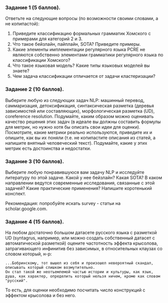### Задание 1 (5 баллов).

Ответьте на следующие вопросы (по возможности своими словами, а не копипастой):

1. Приведите классификацию формальных грамматик Хомского с примерами для категорий 2 и 3.
2. Что такое бейзлайн, пайплайн, SOTA? Приведите примеры. 
3. Какие элементы имплементации регулярного языка PCRE не являются собственно элементами грамматики регулярного языка по классификации Хомского?
4. Что такое языковая модель? Какие типы языковых моделей вы знаете?
5. Чем задача классификации отличается от задачи кластеризации?

### Задание 2 (10 баллов). 

Выберите любую из следующих задач NLP: машинный перевод, саммаризация, детоксификация, синтаксическая разметка (деревья зависимостей или составляющих), морфологическая разметка (UD), coreference resolution. Подумайте, каким образом можно оценивать качество решения этих задач (в идеале вы должны составить формулы для метрик, но нужно хотя бы описать свои идеи для оценки). Посмотрите, какие метрики реально используются, приведите их и опишите, как вы их поняли (т.е. не копипастите описания из статей, а напишите внятный человеческий текст). Подумайте, какие у этих метрик есть достоинства и недостатки. 

### Задание 3 (10 баллов). 

Выберите любую понравившуюся вам задачу NLP и исследуйте литературу по этой задаче. Какой у нее бейзлайн? Какая SOTA? В каком направлении ведутся современные исследования, связанные с этой задачей? Какие практические применения? Напишите коротенький конспект. 

Рекомендация: попробуйте искать survey - статьи на scholar.google.com.

### Задание 4 (15 баллов). 

На любом достаточно большом датасете русского языка с разметкой UD (syntagrus, например, или можно создать собственный датасет с автоматической разметкой) оцените частотность эффекта крысолова, затрагивающего инфинитив без зависимых, в относительных клаузах со словом который, н-р: 

```
...Бобринскому, тот вышел из себя и произошел невероятный скандал, описывать который слишком возмутительно.
Он стал такой же неотъемлемой частью истории и культуры, как язык, душа, как характер, определить который нельзя ничем, кроме как словом "русский".
```

То есть, для оценки необходимо посчитать число конструкций с эффектом крысолова и без него. 